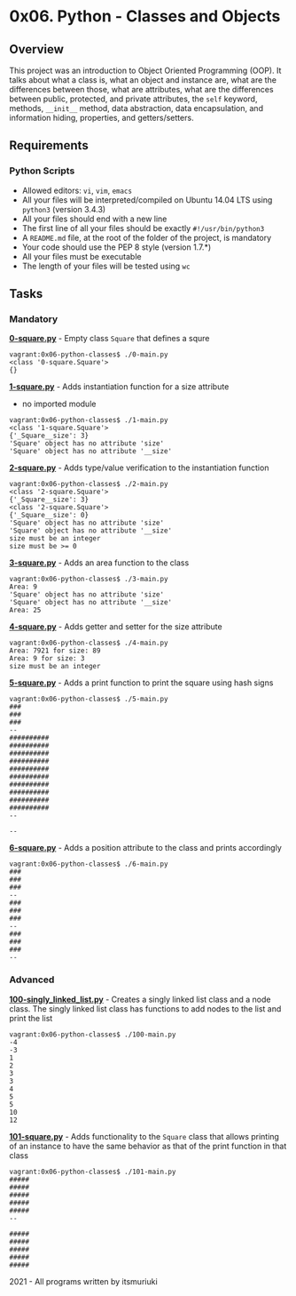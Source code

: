 # 0x06. Python - Classes and Objects

## Overview
This project was an introduction to Object Oriented Programming (OOP). It talks about what a class is, what an object and instance are, what are the differences between those, what are attributes, what are the differences between public, protected, and private attributes, the `self` keyword, methods, `__init__` method, data abstraction, data encapsulation, and information hiding, properties, and getters/setters.

## Requirements
### Python Scripts
* Allowed editors: `vi`, `vim`, `emacs`
* All your files will be interpreted/compiled on Ubuntu 14.04 LTS using `python3` (version 3.4.3)
* All your files should end with a new line
* The first line of all your files should be exactly `#!/usr/bin/python3`
* A `README.md` file, at the root of the folder of the project, is mandatory
* Your code should use the PEP 8 style (version 1.7.*)
* All your files must be executable
* The length of your files will be tested using `wc`

## Tasks
### Mandatory
**[0-square.py](0-square.py)** - Empty class `Square` that defines a squre
```
vagrant:0x06-python-classes$ ./0-main.py
<class '0-square.Square'>
{}
```

**[1-square.py](1-square.py)** - Adds instantiation function for a size attribute
* no imported module
```
vagrant:0x06-python-classes$ ./1-main.py
<class '1-square.Square'>
{'_Square__size': 3}
'Square' object has no attribute 'size'
'Square' object has no attribute '__size'
```

**[2-square.py](2-square.py)** - Adds type/value verification to the instantiation function
```
vagrant:0x06-python-classes$ ./2-main.py
<class '2-square.Square'>
{'_Square__size': 3}
<class '2-square.Square'>
{'_Square__size': 0}
'Square' object has no attribute 'size'
'Square' object has no attribute '__size'
size must be an integer
size must be >= 0
```

**[3-square.py](3-square.py)** - Adds an area function to the class
```
vagrant:0x06-python-classes$ ./3-main.py
Area: 9
'Square' object has no attribute 'size'
'Square' object has no attribute '__size'
Area: 25
```

**[4-square.py](4-square.py)** - Adds getter and setter for the size attribute
```
vagrant:0x06-python-classes$ ./4-main.py
Area: 7921 for size: 89
Area: 9 for size: 3
size must be an integer
```

**[5-square.py](5-square.py)** - Adds a print function to print the square using hash signs
```
vagrant:0x06-python-classes$ ./5-main.py
###
###
###
--
##########
##########
##########
##########
##########
##########
##########
##########
##########
##########
--

--
```

**[6-square.py](6-square.py)** - Adds a position attribute to the class and prints accordingly
```
vagrant:0x06-python-classes$ ./6-main.py
###
###
###
--
###
###
###
--
###
###
###
--
```

### Advanced
**[100-singly_linked_list.py](100-singly_linked_list.py)** - Creates a singly linked list class and a node class. The singly linked list class has functions to add nodes to the list and print the list
```
vagrant:0x06-python-classes$ ./100-main.py
-4
-3
1
2
3
3
4
5
5
10
12
```

**[101-square.py](101-square.py)** - Adds functionality to the `Square` class that allows printing of an instance to have the same behavior as that of the print function in that class
```
vagrant:0x06-python-classes$ ./101-main.py
#####
#####
#####
#####
#####
--

#####
#####
#####
#####
#####
```

2021 - All programs written by itsmuriuki